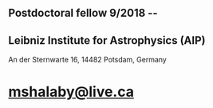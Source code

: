 

## Postdoctoral fellow 9/2018 --
## Leibniz Institute for Astrophysics (AIP)
An der Sternwarte 16, 14482 Potsdam, Germany
# mshalaby@live.ca
